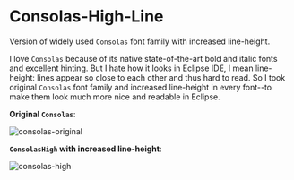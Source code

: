 Consolas-High-Line
==================
Version of widely used `Consolas` font family with increased line-height.

I love `Consolas` because of its native state-of-the-art bold and italic fonts and excellent hinting. But I hate how it looks in Eclipse IDE, I mean line-height: lines appear so close to each other and thus hard to read. So I took original `Consolas` font family and increased line-height in every font--to make them look much more nice and readable in Eclipse.

**Original `Consolas`**:

![consolas-original](https://cloud.githubusercontent.com/assets/7059765/4875320/b38980b8-6291-11e4-854b-5e6e468e7810.PNG)

**`ConsolasHigh` with increased line-height**:

![consolas-high](https://cloud.githubusercontent.com/assets/7059765/4875321/b6ae32d4-6291-11e4-8ffd-03ad6ef78bb9.PNG)

